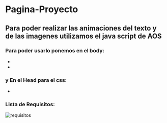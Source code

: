 # Pagina-Proyecto

## Para poder realizar las animaciones del texto y de las imagenes utilizamos el java script de AOS

### Para poder usarlo ponemos en el body:

- <script src="https://unpkg.com/aos@2.3.1/dist/aos.js"></script>

- <script>
 - AOS.init();
- </script>

### y En el Head para el css:

- <link href="https://unpkg.com/aos@2.3.1/dist/aos.css" rel="stylesheet">

### Lista de Requisitos: 

![requisitos](https://user-images.githubusercontent.com/108817479/200419859-c31e6fc5-8af0-4828-976a-3a989d5fcb11.PNG)
